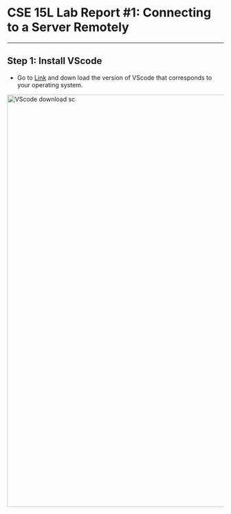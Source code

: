 # CSE 15L Lab Report #1: Connecting to a Server Remotely
---
## Step 1: Install VScode
* Go to [Link](https://code.visualstudio.com/download) and down load the version of VScode that corresponds to your operating system. 
<img width="960" alt="VScode download sc" src="https://user-images.githubusercontent.com/115373033/212522753-75a5c17f-500a-4fee-ad5e-67a8b5cf9ac2.png">
